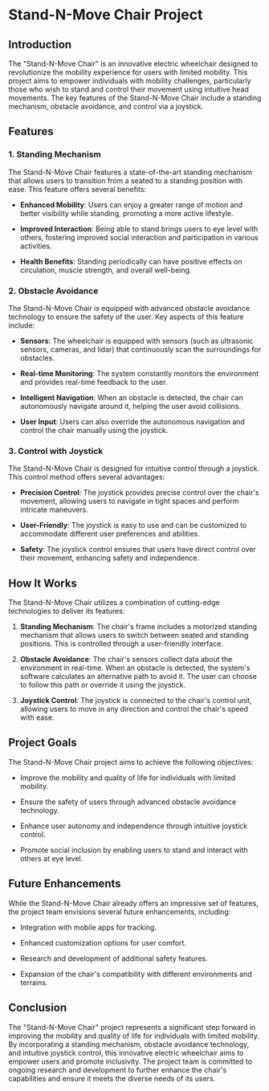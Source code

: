 # Stand-N-Move Chair Project

## Introduction

The "Stand-N-Move Chair" is an innovative electric wheelchair designed to revolutionize the mobility experience for users with limited mobility. This project aims to empower individuals with mobility challenges, particularly those who wish to stand and control their movement using intuitive head movements. The key features of the Stand-N-Move Chair include a standing mechanism, obstacle avoidance, and control via a joystick.

## Features

### 1. Standing Mechanism

The Stand-N-Move Chair features a state-of-the-art standing mechanism that allows users to transition from a seated to a standing position with ease. This feature offers several benefits:

- **Enhanced Mobility**: Users can enjoy a greater range of motion and better visibility while standing, promoting a more active lifestyle.

- **Improved Interaction**: Being able to stand brings users to eye level with others, fostering improved social interaction and participation in various activities.

- **Health Benefits**: Standing periodically can have positive effects on circulation, muscle strength, and overall well-being.

### 2. Obstacle Avoidance

The Stand-N-Move Chair is equipped with advanced obstacle avoidance technology to ensure the safety of the user. Key aspects of this feature include:

- **Sensors**: The wheelchair is equipped with sensors (such as ultrasonic sensors, cameras, and lidar) that continuously scan the surroundings for obstacles.

- **Real-time Monitoring**: The system constantly monitors the environment and provides real-time feedback to the user.

- **Intelligent Navigation**: When an obstacle is detected, the chair can autonomously navigate around it, helping the user avoid collisions.

- **User Input**: Users can also override the autonomous navigation and control the chair manually using the joystick.

### 3. Control with Joystick

The Stand-N-Move Chair is designed for intuitive control through a joystick. This control method offers several advantages:

- **Precision Control**: The joystick provides precise control over the chair's movement, allowing users to navigate in tight spaces and perform intricate maneuvers.

- **User-Friendly**: The joystick is easy to use and can be customized to accommodate different user preferences and abilities.

- **Safety**: The joystick control ensures that users have direct control over their movement, enhancing safety and independence.

## How It Works

The Stand-N-Move Chair utilizes a combination of cutting-edge technologies to deliver its features:

1. **Standing Mechanism**: The chair's frame includes a motorized standing mechanism that allows users to switch between seated and standing positions. This is controlled through a user-friendly interface.

2. **Obstacle Avoidance**: The chair's sensors collect data about the environment in real-time. When an obstacle is detected, the system's software calculates an alternative path to avoid it. The user can choose to follow this path or override it using the joystick.

3. **Joystick Control**: The joystick is connected to the chair's control unit, allowing users to move in any direction and control the chair's speed with ease.

## Project Goals

The Stand-N-Move Chair project aims to achieve the following objectives:

- Improve the mobility and quality of life for individuals with limited mobility.

- Ensure the safety of users through advanced obstacle avoidance technology.

- Enhance user autonomy and independence through intuitive joystick control.

- Promote social inclusion by enabling users to stand and interact with others at eye level.

## Future Enhancements

While the Stand-N-Move Chair already offers an impressive set of features, the project team envisions several future enhancements, including:

- Integration with mobile apps for tracking.

- Enhanced customization options for user comfort.

- Research and development of additional safety features.

- Expansion of the chair's compatibility with different environments and terrains.

## Conclusion

The "Stand-N-Move Chair" project represents a significant step forward in improving the mobility and quality of life for individuals with limited mobility. By incorporating a standing mechanism, obstacle avoidance technology, and intuitive joystick control, this innovative electric wheelchair aims to empower users and promote inclusivity. The project team is committed to ongoing research and development to further enhance the chair's capabilities and ensure it meets the diverse needs of its users.
